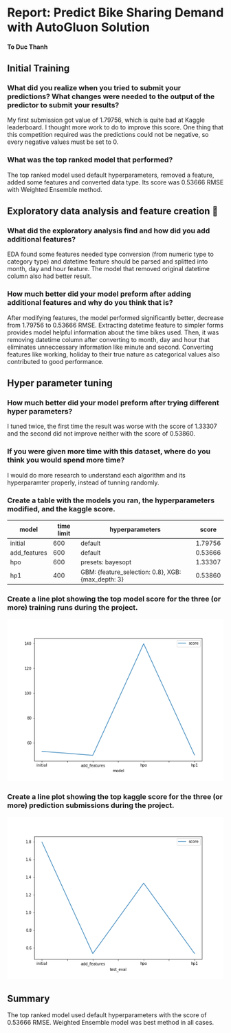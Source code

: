 # Report: Predict Bike Sharing Demand with AutoGluon Solution
#### To Duc Thanh

## Initial Training
### What did you realize when you tried to submit your predictions? What changes were needed to the output of the predictor to submit your results?
My first submission got value of 1.79756, which is quite bad at Kaggle leaderboard. I thought more work to do to improve this score. One thing that this competition required was the predictions could not be negative, so every negative values must be set to 0.

### What was the top ranked model that performed?
The top ranked model used default hyperparameters, removed a feature, added some features and converted data type. Its score was 0.53666 RMSE with Weighted Ensemble method.

## Exploratory data analysis and feature creation :mag_right:
### What did the exploratory analysis find and how did you add additional features?
EDA found some features needed type conversion (from numeric type to category type) and datetime feature should be parsed and splitted into month, day and hour feature. The model that removed original datetime column also had better result.

### How much better did your model preform after adding additional features and why do you think that is?
After modifying features, the model performed significantly better, decrease from 1.79756 to 0.53666 RMSE. Extracting datetime feature to simpler forms provides model helpful information about the time bikes used. Then, it was removing datetime column after converting to month, day and hour that eliminates unneccessary information like minute and second.
Converting features like working, holiday to their true nature as categorical values also contributed to good performance.

## Hyper parameter tuning
### How much better did your model preform after trying different hyper parameters?
I tuned twice, the first time the result was worse with the score of 1.33307 and the second did not improve neither with the score of 0.53860.

### If you were given more time with this dataset, where do you think you would spend more time?
I would do more research to understand each algorithm and its hyperparamter properly, instead of tunning randomly.

### Create a table with the models you ran, the hyperparameters modified, and the kaggle score.
|model            |time limit     |hyperparameters                                      |score     |
|-----------------|---------------|-----------------------------------------------------|----------|
|initial          |600            |default                                              |1.79756   |
|add_features     |600            |default                                              |0.53666   |
|hpo              |600            |presets: bayesopt                                    |1.33307   |
|hp1              |400            |GBM: {feature_selection: 0.8}, XGB: {max_depth: 3}   |0.53860   | 

### Create a line plot showing the top model score for the three (or more) training runs during the project.

![model_train_score.png](img/model_train_score.png)

### Create a line plot showing the top kaggle score for the three (or more) prediction submissions during the project.

![model_test_score.png](img/model_test_score.png)

## Summary
The top ranked model used default hyperparameters with the score of 0.53666 RMSE. Weighted Ensemble model was best method in all cases.
